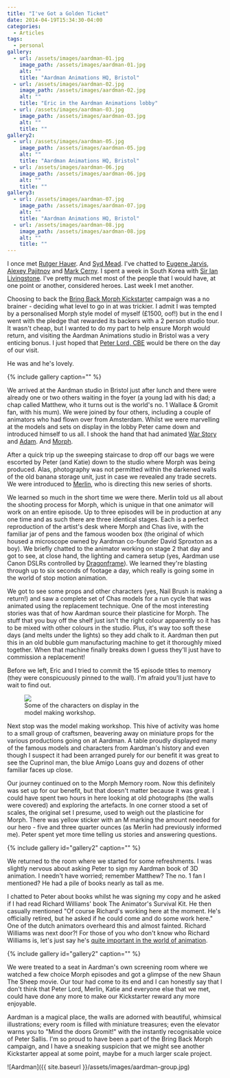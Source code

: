 ```yaml
---
title: "I've Got a Golden Ticket"
date: 2014-04-19T15:34:30-04:00
categories:
  - Articles
tags:
  - personal
gallery:
  - url: /assets/images/aardman-01.jpg
    image_path: /assets/images/aardman-01.jpg
    alt: ""
    title: "Aardman Animations HQ, Bristol"
  - url: /assets/images/aardman-02.jpg
    image_path: /assets/images/aardman-02.jpg
    alt: ""
    title: "Eric in the Aardman Animations lobby"
  - url: /assets/images/aardman-03.jpg
    image_path: /assets/images/aardman-03.jpg
    alt: ""
    title: ""
gallery2:
  - url: /assets/images/aardman-05.jpg
    image_path: /assets/images/aardman-05.jpg
    alt: ""
    title: "Aardman Animations HQ, Bristol"
  - url: /assets/images/aardman-06.jpg
    image_path: /assets/images/aardman-06.jpg
    alt: ""
    title: ""
gallery3:
  - url: /assets/images/aardman-07.jpg
    image_path: /assets/images/aardman-07.jpg
    alt: ""
    title: "Aardman Animations HQ, Bristol"
  - url: /assets/images/aardman-08.jpg
    image_path: /assets/images/aardman-08.jpg
    alt: ""
    title: ""
---
```


I once met [Rutger Hauer](http://www.imdb.com/name/nm0000442/). And [Syd Mead](http://en.wikipedia.org/wiki/Syd_Mead). I've chatted to [Eugene Jarvis](http://en.wikipedia.org/wiki/Eugene_Jarvis), [Alexey Pajitnov](http://en.wikipedia.org/wiki/Alexey_Pajitnov) and [Mark Cerny](http://en.wikipedia.org/wiki/Mark_Cerny). I spent a week in South Korea with [Sir Ian Livingstone](http://en.wikipedia.org/wiki/Ian_Livingstone). I've pretty much met most of the people that I would have, at one point or another, considered heroes. Last week I met another.

Choosing to back the [Bring Back Morph Kickstarter](https://www.kickstarter.com/projects/1961548517/all-new-adventures-of-morph-from-aardman-animation) campaign was a no brainer - deciding what level to go in at was trickier. I admit I was tempted by a personalised Morph style model of myself (£1500, oof!) but in the end I went with the pledge that rewarded its backers with a 2 person studio tour. It wasn't cheap, but I wanted to do my part to help ensure Morph would return, and visiting the Aardman Animations studio in Bristol was a very enticing bonus. I just hoped that [Peter Lord, CBE](http://en.wikipedia.org/wiki/Peter_Lord) would be there on the day of our visit.

He was and he's lovely.

{% include gallery caption="" %}

We arrived at the Aardman studio in Bristol just after lunch and there were already one or two others waiting in the foyer (a young lad with his dad; a chap called Matthew, who it turns out is the world's no. 1 Wallace & Gromit fan, with his mum). We were joined by four others, including a couple of animators who had flown over from Amsterdam. Whilst we were marvelling at the models and sets on display in the lobby Peter came down and introduced himself to us all. I shook the hand that had animated [War Story](https://www.youtube.com/watch?v=UAhcbXeKJ3Y) and [Adam](https://www.youtube.com/watch?v=CnVMtQe-2YM). And [Morph](https://www.youtube.com/channel/UCL7N5wBrbp0J4vU46KWTWtQ?sub_confirmation=1&src_vid=eyjXLfrojDE&feature=iv&annotation_id=annotation_3967251239).

After a quick trip up the sweeping staircase to drop off our bags we were escorted by Peter (and Katie) down to the studio where Morph was being produced. Alas, photography was not permitted within the darkened walls of the old banana storage unit, just in case we revealed any trade secrets. We were introduced to [Merlin](http://www.imdb.com/name/nm1271549/), who is directing this new series of shorts.

We learned so much in the short time we were there. Merlin told us all about the shooting process for Morph, which is unique in that one animator will work on an entire episode. Up to three episodes will be in production at any one time and as such there are three identical stages. Each is a perfect reproduction of the artist's desk where Morph and Chas live, with the familiar jar of pens and the famous wooden box (the original of which housed a microscope owned by Aardman co-founder David Sproxton as a boy). We briefly chatted to the animator working on stage 2 that day and got to see, at close hand, the lighting and camera setup (yes, Aardman use Canon DSLRs controlled by [Dragonframe](http://www.dragonframe.com/)). We learned they're blasting through up to six seconds of footage a day, which really is going some in the world of stop motion animation.

We got to see some props and other characters (yes, Nail Brush is making a return!) and saw a complete set of Chas models for a run cycle that was animated using the replacement technique. One of the most interesting stories was that of how Aardman source their plasticine for Morph. The stuff that you buy off the shelf just isn't the right colour apparently so it has to be mixed with other colours in the studio. Plus, it's way too soft these days (and melts under the lights) so they add chalk to it. Aardman then put this in an old bubble gum manufacturing machine to get it thoroughly mixed together. When that machine finally breaks down I guess they'll just have to commission a replacement!

Before we left, Eric and I tried to commit the 15 episode titles to memory (they were conspicuously pinned to the wall). I'm afraid you'll just have to wait to find out.

<figure style="width: 300px" class="align-right">
  <img src="{{ site.baseurl }}/assets/images/aardman-04.jpg alt="Aardman">
  <figcaption>Some of the characters on display in the model making workshop.</figcaption>
</figure>
                                                                         
Next stop was the model making workshop. This hive of activity was home to a small group of craftsmen, beavering away on miniature props for the various productions going on at Aardman. A table proudly displayed many of the famous models and characters from Aardman's history and even though I suspect it had been arranged purely for our benefit it was great to see the Cuprinol man, the blue Amigo Loans guy and dozens of other familiar faces up close.

Our journey continued on to the Morph Memory room. Now this definitely was set up for our benefit, but that doesn't matter because it was great. I could have spent two hours in here looking at old photographs (the walls were covered) and exploring the artefacts. In one corner stood a set of scales, the original set I presume, used to weigh out the plasticine for Morph. There was yellow sticker with an M marking the amount needed for our hero - five and three quarter ounces (as Merlin had previously informed me). Peter spent yet more time telling us stories and answering questions.

{% include gallery id="gallery2" caption="" %}

We returned to the room where we started for some refreshments. I was slightly nervous about asking Peter to sign my Aardman book of 3D animation. I needn't have worried; remember Matthew? The no. 1 fan I mentioned? He had a pile of books nearly as tall as me.

I chatted to Peter about books whilst he was signing my copy and he asked if I had read Richard Williams' book The Animator's Survival Kit. He then casually mentioned "Of course Richard's working here at the moment. He's officially retired, but he asked if he could come and do some work here." One of the dutch animators overheard this and almost fainted. Richard Williams was next door?! For those of you who don't know who Richard Williams is, let's just say he's [quite important in the world of animation](https://youtu.be/h9uPWdSGlDE).

{% include gallery id="gallery2" caption="" %}

We were treated to a seat in Aardman's own screening room where we watched a few choice Morph episodes and got a glimpse of the new Shaun The Sheep movie. Our tour had come to its end and I can honestly say that I don't think that Peter Lord, Merlin, Katie and everyone else that we met, could have done any more to make our Kickstarter reward any more enjoyable.

Aardman is a magical place, the walls are adorned with beautiful, whimsical illustrations; every room is filled with miniature treasures; even the elevator warns you to "Mind the doors Gromit!" with the instantly recognisable voice of Peter Sallis. I'm so proud to have been a part of the Bring Back Morph campaign, and I have a sneaking suspicion that we might see another Kickstarter appeal at some point, maybe for a much larger scale project.

![Aardman]({{ site.baseurl }}/assets/images/aardman-group.jpg)
